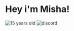 # Hey i'm Misha!

![15 years old](https://img.shields.io/badge/-15years-090909?style=for-the-badge&logo=) ![discord](https://img.shields.io/badge/-w1ndr#1337-7289DA?style=for-the-badge&logo=discord)
